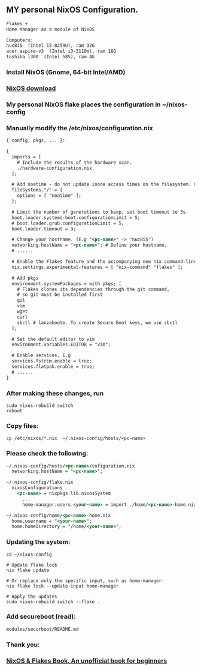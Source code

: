## MY personal NixOS Configuration.
```htm
Flakes +
Home Manager as a module of NixOS

Computers:
nuc8i5  (Intel i5-8259U), ram 32G
acer aspire-v3  (Intel i3-3110m), ram 16G
toshiba l300  (Intel 585), ram 4G

```
### Install NixOS (Gnome, 64-bit Intel/AMD)
### [NixOS download](https://nixos.org/download/)

### My personal NixOS flake places the configuration in ~/nixos-config

### Manually modify the /etc/nixos/configuration.nix
```htm
{ config, pkgs, ... }:

{
  imports = [
    # Include the results of the hardware scan.
    ./hardware-configuration.nix
  ];

  # Add noatime - do not update inode access times on the filesystem. Can help performance.
  fileSystems."/" = { 
    options = [ "noatime" ];
  };

  # Limit the number of generations to keep, set boot timeout to 3s.
  boot.loader.systemd-boot.configurationLimit = 5;
  # boot.loader.grub.configurationLimit = 5;
  boot.loader.timeout = 3;

  # Change your hostname. (E.g "<pc-name>" -> "nuc8i5")
  networking.hostName = "<pc-name>"; # Define your hostname.
  # ......  

  # Enable the Flakes feature and the accompanying new nix command-line tool
  nix.settings.experimental-features = [ "nix-command" "flakes" ];

  # Add pkgs
  environment.systemPackages = with pkgs; [
    # Flakes clones its dependencies through the git command,
    # so git must be installed first
    git
    vim
    wget
    curl
    sbctl # lanzaboote. To create Secure Boot keys, we use sbctl
  ];

  # Set the default editor to vim
  environment.variables.EDITOR = "vim";

  # Enable services. E.g
  services.fstrim.enable = true;
  services.flatpak.enable = true;
  # ......
}
```
### After making these changes, run
```console
sudo nixos-rebuild switch
reboot
```

### Copy files:
```console
cp /etc/nixos/*.nix  ~/.nixos-config/hosts/<pc-name>
```

### Please check the following:
```htm
~/.nixos-config/hosts/<pc-name>/cofiguration.nix
  networking.hostName = "<pc-name>";

~/.nixos-config/flake.nix
  nixosConfigurations
    <pc-name> = nixpkgs.lib.nixosSystem 
      ...
      home-manager.users.<your-name> = import ./home/<pc-name>-home.nix;   

~/.nixos-config/home/<pc-name>-home.nix
  home.username = "<your-name>";
  home.homeDirectory = "/home/<your-name>";
```

### Updating the system:
```console
cd ~/nixos-config

# Update flake.lock
nix flake update

# Or replace only the specific input, such as home-manager:
nix flake lock --update-input home-manager

# Apply the updates
sudo nixos-rebuild switch --flake .
```

### Add secureboot (read):
```htm
modules/securboot/README.md
```


### Thank you:
### [NixOS & Flakes Book. An unofficial book for beginners](https://nixos-and-flakes.thiscute.world/)
